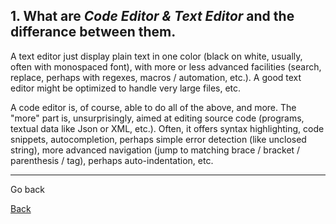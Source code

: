 ## 1. What are ***Code Editor & Text Editor*** and the differance between them.

A text editor just display plain text in one color (black on white, usually, often with monospaced font), with more or less advanced facilities (search, replace, perhaps with regexes, macros / automation, etc.). A good text editor might be optimized to handle very large files, etc.

A code editor is, of course, able to do all of the above, and more. The "more" part is, unsurprisingly, aimed at editing source code (programs, textual data like Json or XML, etc.).
Often, it offers syntax highlighting, code snippets, autocompletion, perhaps simple error detection (like unclosed string), more advanced navigation (jump to matching brace / bracket / parenthesis / tag), perhaps auto-indentation, etc.

***
Go back

[Back](README.md)